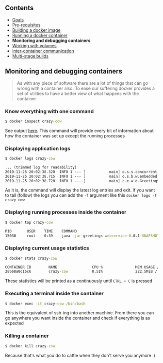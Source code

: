 ## Contents

* <a href="https://workshops.emanuelciuca.com/docker">Goals</a>
* <a href="https://workshops.emanuelciuca.com/docker/pre-requisites">Pre-requisites</a>
* <a href="https://workshops.emanuelciuca.com/docker/docker-build">Building a docker image</a>
* <a href="https://workshops.emanuelciuca.com/docker/docker-run">Running a docker container</a>
* <span>**Monitoring and debugging containers**</span>
* <a href="https://workshops.emanuelciuca.com/docker/docker-volume">Working with volumes</a>
* <a href="https://workshops.emanuelciuca.com/docker/docker-network">Inter-container communication</a>
* <a href="https://workshops.emanuelciuca.com/docker/docker-multi-stage-builds">Multi-stage builds</a>

## Monitoring and debugging containers

> As with any piece of software there are a lot of things that can go wrong with a container also. 
> To ease our suffering docker provides a set of utilities to have a better view of what happens with the container

### Know everything with one command

```cmd
$ docker inspect crazy-cow
```
See output [here](https://workshops.emanuelciuca.com/docker/docker-inspect-output.json). This command will provide every bit of information about how the container was set up except the running processes

### Displaying application logs

```cmd
$ docker logs crazy-cow

... (trimmed log for readability)
2019-11-25 20:02:38.320  INFO 1 --- [           main] o.s.s.concurrent.ThreadPoolTaskExecutor  : Initializing ExecutorService 'applicationTaskExecutor'
2019-11-25 20:02:38.715  INFO 1 --- [           main] o.s.b.w.embedded.tomcat.TomcatWebServer  : Tomcat started on port(s): 8080 (http) with context path ''
2019-11-25 20:02:38.720  INFO 1 --- [           main] c.e.w.d.GreetingsWebserviceApplication   : Started GreetingsWebserviceApplication in 7.606 seconds (JVM running for 8.51)

```

As it is, the command will display the latest log entries and exit. If you want to tail (follow) the logs you can add the `-f` argument like this `docker logs -f crazy-cow`

### Displaying running processes inside the container

```cmd
$ docker top crazy-cow

PID       USER    TIME    COMMAND
15030     root    0:39    java -jar greetings-webservice-0.0.1-SNAPSHOT.jar
```

### Displaying current usage statistics

```cmd
$ docker stats crazy-cow

CONTAINER ID        NAME                CPU %               MEM USAGE / LIMIT     MEM %               NET I/O             BLOCK I/O           PIDS
28b68a0c15c6        crazy-cow           0.51%               222.5MiB / 4.833GiB   4.50%               1.39kB / 0B         0B / 0B             38
```
These statistics will be printed as a continuously until `CTRL + C` is pressed

### Executing a terminal inside the container

```cmd
$ docker exec -it crazy-cow /bin/bash
```

This is the equivalent of ssh-ing into another machine. From there you can go anywhere you want inside the container and check if everything is as expected

### Killing a container

```cmd
$ docker kill crazy-cow
```

Because that's what you do to cattle when they don't serve you anymore :)
